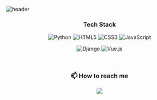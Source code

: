 ![header](https://capsule-render.vercel.app/api?type=rounded&color=F4BBBB&height=200&section=header&text=Manseung%20Woo&fontSize=80&fontColor=F7F5F5)

<h3 align="center">Tech Stack</h3>

<p align="center"><img alt="Python" src="https://img.shields.io/badge/Python-3776AB?style=flat&logo=python&logoColor=white"/> <img alt="HTML5" src="https://img.shields.io/badge/HTML5-E34F26?style=flat&logo=HTML5&logoColor=white"/> <img alt="CSS3" src="https://img.shields.io/badge/CSS3-1572B6?style=flat&logo=css3&logoColor=white"/> <img alt="JavaScript" src="https://img.shields.io/badge/JavaScript-F7DF1E?style=flat&logo=JavaScript&logoColor=white"/></p>

<p align="center"><img alt="Django" src="https://img.shields.io/badge/Django-092E20?style=flat&logo=Django&logoColor=white"/> <img alt="Vue.js" src="https://img.shields.io/badge/Vue.js-4FC08D?style=flat&logo=vue.js&logoColor=white"/></p>

<br>

<h3 align="center">📫 How to reach me</h3>
<p align="center">
  <a href="mailto:6513032@gmail.com"><img src="https://img.shields.io/badge/Gmail-EA4335?style=flat&logo=Gmail&logoColor=white&mailto:6513032@gmail.com"/></a>
</p>
<br>



<!--

| "color": "F4BBBB", |                    |
| ------------------ | ------------------ |
|                    | "text": "f7f5f5",  |
|                    | "textBg": "363636" |

**mann-WOO/mann-WOO** is a ✨ _special_ ✨ repository because its `README.md` (this file) appears on your GitHub profile.

Here are some ideas to get you started:

- 🔭 I’m currently working on ...
- 🌱 I’m currently learning ...
- 👯 I’m looking to collaborate on ...
- 🤔 I’m looking for help with ...
- 💬 Ask me about ...
- 📫 How to reach me: ...
- 😄 Pronouns: ...
- ⚡ Fun fact: ...
-->
